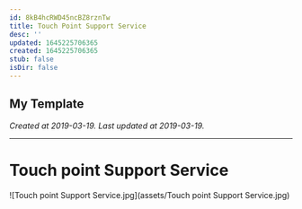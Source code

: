 ```yaml
---
id: 8kB4hcRWD45ncBZ8rznTw
title: Touch Point Support Service
desc: ''
updated: 1645225706365
created: 1645225706365
stub: false
isDir: false
---
```

My Template
---

_Created at 2019-03-19._
_Last updated at 2019-03-19._




---

# Touch point Support Service


![Touch point Support Service.jpg](assets/Touch point Support Service.jpg)

